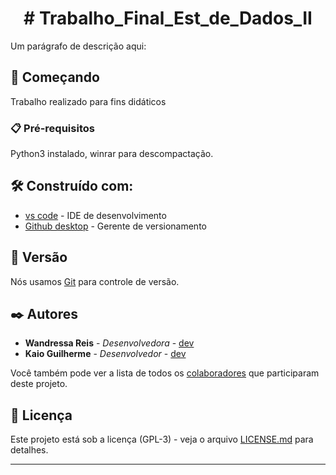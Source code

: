 <h1 align="center"># Trabalho_Final_Est_de_Dados_II</h1>

Um parágrafo de descrição aqui:

## 🚀 Começando

Trabalho realizado para fins didáticos 

### 📋 Pré-requisitos

Python3 instalado, winrar para descompactação.

## 🛠️ Construído com:

* [vs code](https://code.visualstudio.com) - IDE de desenvolvimento
* [Github desktop](https://desktop.github.com) - Gerente de versionamento


## 📌 Versão

Nós usamos [Git](https://git-scm.com) para controle de versão.

## ✒️ Autores

* **Wandressa Reis** - *Desenvolvedora* - [dev](https://github.com/wandressareis)
* **Kaio Guilherme** - *Desenvolvedor* - [dev](https://github.com/Kaioguilherme1)

Você também pode ver a lista de todos os [colaboradores](https://github.com/wandressareis/Trabalho_Final_Est_de_Dados_II/graphs/contributors) que participaram deste projeto.

## 📄 Licença

Este projeto está sob a licença (GPL-3) - veja o arquivo [LICENSE.md](https://github.com/wandressareis/Trabalho_Final_Est_de_Dados_II/blob/main/LICENSE) para detalhes.

---

